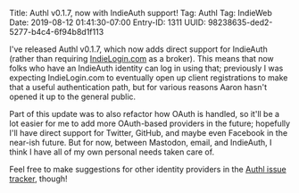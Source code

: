 Title: Authl v0.1.7, now with IndieAuth support!
Tag: Authl
Tag: IndieWeb
Date: 2019-08-12 01:41:30-07:00
Entry-ID: 1311
UUID: 98238635-ded2-5277-b4c4-6f94b8d1f113

I've released Authl v0.1.7, which now adds direct support for IndieAuth (rather than requiring [IndieLogin.com](https://indielogin.com) as a broker). This means that now folks who have an IndieAuth identity can log in using that; previously I was expecting IndieLogin.com to eventually open up client registrations to make that a useful authentication path, but for various reasons Aaron hasn't opened it up to the general public.

Part of this update was to also refactor how OAuth is handled, so it'll be a lot easier for me to add more OAuth-based providers in the future; hopefully I'll have direct support for Twitter, GitHub, and maybe even Facebook in the near-ish future. But for now, between Mastodon, email, and IndieAuth, I think I have all of my own personal needs taken care of.

Feel free to make suggestions for other identity providers in the [Authl issue tracker](https://github.com/PlaidWeb/Authl/issues), though!
